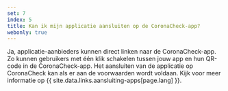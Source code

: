 ```yaml
---
set: 7
index: 5
title: Kan ik mijn applicatie aansluiten op de CoronaCheck-app?
webonly: true
---
```

Ja, applicatie-aanbieders kunnen direct linken naar de CoronaCheck-app. Zo kunnen gebruikers met één klik schakelen tussen jouw app en hun QR-code in de CoronaCheck-app. Het aansluiten van de applicatie op CoronaCheck kan als er aan de voorwaarden wordt voldaan. Kijk voor meer informatie op {{ site.data.links.aansluiting-apps[page.lang] }}.
